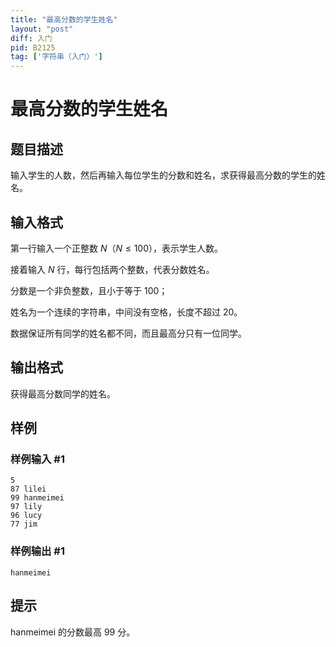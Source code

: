 ```yaml
---
title: "最高分数的学生姓名"
layout: "post"
diff: 入门
pid: B2125
tag: ['字符串（入门）']
---
```

# 最高分数的学生姓名
## 题目描述

输入学生的人数，然后再输入每位学生的分数和姓名，求获得最高分数的学生的姓名。
## 输入格式

第一行输入一个正整数 $N$（$N \le 100$），表示学生人数。

接着输入 $N$ 行，每行包括两个整数，代表分数姓名。

分数是一个非负整数，且小于等于 $100$；

姓名为一个连续的字符串，中间没有空格，长度不超过 $20$。

数据保证所有同学的姓名都不同，而且最高分只有一位同学。
## 输出格式

获得最高分数同学的姓名。
## 样例

### 样例输入 #1
```
5
87 lilei
99 hanmeimei
97 lily
96 lucy
77 jim
```
### 样例输出 #1
```
hanmeimei

```
## 提示

hanmeimei 的分数最高 $99$ 分。

